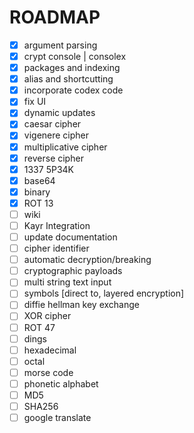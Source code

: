 # ROADMAP
- [x] argument parsing
- [x] crypt console | consolex
- [x] packages and indexing
- [x] alias and shortcutting
- [x] incorporate codex code
- [x] fix UI 
- [x] dynamic updates
- [x] caesar cipher
- [x] vigenere cipher
- [x] multiplicative cipher
- [x] reverse cipher
- [x] 1337 5P34K
- [x] base64
- [x] binary
- [x] ROT 13
- [ ] wiki
- [ ] Kayr Integration
- [ ] update documentation
- [ ] cipher identifier
- [ ] automatic decryption/breaking
- [ ] cryptographic payloads
- [ ] multi string text input
- [ ] symbols [direct to, layered encryption]
- [ ] diffie hellman key exchange
- [ ] XOR cipher
- [ ] ROT 47
- [ ] dings 
- [ ] hexadecimal
- [ ] octal
- [ ] morse code
- [ ] phonetic alphabet
- [ ] MD5
- [ ] SHA256
- [ ] google translate
